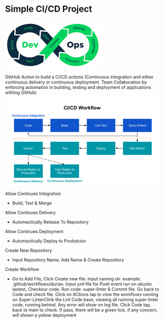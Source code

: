 # Simple CI/CD Project


![devOps](devOps.png)


GihHub Action to build a CI/CD actions
(Continuous integration and either continuous delivery or continuous deployment. Team Collaboration by enforcing automation in building, testing and deployment of applications withing GitHub)


![CI_CD_worflow](CI_CD_worflow.png)



Allow Continues Integration

* Build, Test & Merge


Allow Continues Delivery

* Automactically Release To Repository


Allow Continues Deployment

* Automactically Deploy to Produtcion


Create New Repository

* Input Repository Name, Add Name & Create Repository


Create Workflow

* Go to Add File, Click Create new file. Input  naming dir. example:  .github/workflows/durian. Input yml file for Push event run on ubunto lastest, Checkour code. Run code: super-linter & Commit file. Go back to Code and check file. Click on ACtions tap to view the workflows running on Super-LinterClink the Lint Code base, viewing all running super-linter code, running behind. Any error will show on log file. Click Code tap, back to main to check. If pass, there will be a green tick, if any concern, will shown a yellow deployment



